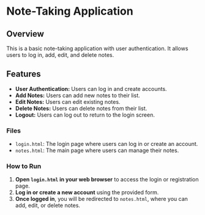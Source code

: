 # Note-Taking Application

## Overview

This is a basic note-taking application with user authentication. It allows users to log in, add, edit, and delete notes. 

## Features

- **User Authentication:** Users can log in and create accounts.
- **Add Notes:** Users can add new notes to their list.
- **Edit Notes:** Users can edit existing notes.
- **Delete Notes:** Users can delete notes from their list.
- **Logout:** Users can log out to return to the login screen.

### Files

- `login.html`: The login page where users can log in or create an account.
- `notes.html`: The main page where users can manage their notes.

### How to Run

1. **Open `login.html` in your web browser** to access the login or registration page.
2. **Log in or create a new account** using the provided form.
3. **Once logged in**, you will be redirected to `notes.html`, where you can add, edit, or delete notes.

